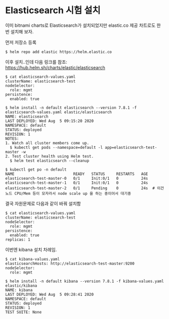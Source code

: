 # Elasticsearch 시험 설치

이미 bitnami charts로 Elasticsearch가 설치되었지만 elastic.co 제공 차트로도 한 번 설치해 보자.

먼저 저장소 등록
```
$ helm repo add elastic https://helm.elastic.co
```

이후 설치..인데
다음 링크를 참조: https://hub.helm.sh/charts/elastic/elasticsearch

``` 
$ cat elasticsearch-values.yaml
clusterName: elasticsearch-test
nodeSelector:
  role: mgmt
persistence:
  enabled: true

$ helm install -n default elasticsearch --version 7.8.1 -f elasticsearch-values.yaml elastic/elasticsearch
NAME: elasticsearch
LAST DEPLOYED: Wed Aug  5 09:15:20 2020
NAMESPACE: default
STATUS: deployed
REVISION: 1
NOTES:
1. Watch all cluster members come up.
  $ kubectl get pods --namespace=default -l app=elasticsearch-test-master -w
2. Test cluster health using Helm test.
  $ helm test elasticsearch --cleanup
```

```
$ kubectl get po -n default
NAME                          READY   STATUS     RESTARTS   AGE
elasticsearch-test-master-0   0/1     Init:0/1   0          24s
elasticsearch-test-master-1   0/1     Init:0/1   0          24s
elasticsearch-test-master-2   0/1     Pending    0          24s  # 이건 노드 CPU/Mem 등이 모자라서 node scale up 을 하는 중이어서 대기중 
```

결국 자원문제로 다음과 같이 바꿔 설치함
```
$ cat elasticsearch-values.yaml
clusterName: elasticsearch-test
nodeSelector:
  role: mgmt
persistence:
  enabled: true
replicas: 1
```


이번엔 kibana 설치 차례임.
```
$ cat kibana-values.yaml
elasticsearchHosts: http://elasticsearch-test-master:9200
nodeSelector:
  role: mgmt

$ helm install -n default kibana --version 7.8.1 -f kibana-values.yaml elastic/kibana
NAME: kibana
LAST DEPLOYED: Wed Aug  5 09:28:41 2020
NAMESPACE: default
STATUS: deployed
REVISION: 1
TEST SUITE: None
```



